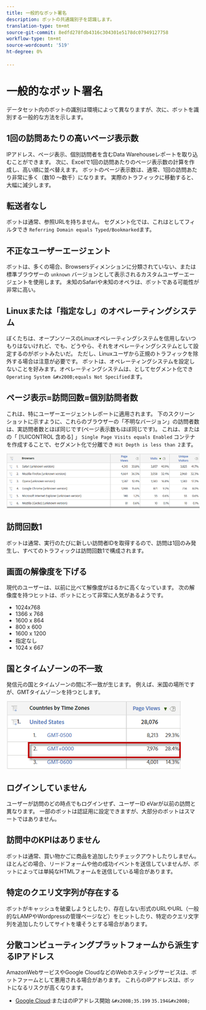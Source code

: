```yaml
---
title: 一般的なボット署名
description: ボットの共通識別子を認識します。
translation-type: tm+mt
source-git-commit: 8edfd278fdb4316c304301e5178dc07949127758
workflow-type: tm+mt
source-wordcount: '519'
ht-degree: 0%

---
```



# 一般的なボット署名

データセット内のボットの識別は環境によって異なりますが、次に、ボットを識別する一般的な方法を示します。

## 1回の訪問あたりの高いページ表示数

IPアドレス、ページ表示、個別訪問者を含むData Warehouseレポートを取り込むことができます。 次に、Excel&#x200B;で1回&#x200B;の訪問あたりのページ表示数の計算を作成し、高い順に並べ替えます。 ボットのページ表示数は、通常、1回の訪問あたり非常に多く（数10 ～数千）になります。 実際のトラフィックに移動すると、大幅に減少します。

## 転送者なし

ボットは通常、参照URLを持ちません。 セグメント化では、これはとしてフィルタでき `Referring Domain equals Typed/Bookmarked`ます。

## 不正なユーザーエージェント

ボットは、多くの場合、Browsersディメンションに分類されていない、または標準ブラウザーの `unknown` バージョンとして表示されるカスタムユーザーエージェントを使用します。 未知のSafariや未知のオペラは、ボットである可能性が非常に高い。

## Linuxまたは「指定なし」のオペレーティングシステム

ぼくたちは、オープンソースのLinuxオペレーティングシステムを信用しないつもりはないけれど、でも、どうやら、それをオペレーティングシステムとして設定するのがボットみたいだ。 ただし、Linuxユーザから正規のトラフィックを除外する場合は注意が必要です。 ボットは、オペレーティングシステムを設定しないことを好みます。オペレーティングシステムは、としてセグメント化でき `Operating System &#x200B;equals Not Specified`ます。

## ページ表示=訪問回数=個別訪問者数

これは、特にユーザーエージェントレポートに適用されます。 下のスクリーンショットに示すように、これらのブラウザーの「不明なバージョン」の訪問者数は、実訪問者数とほぼ同じです(ページ表示数もほぼ同じです)。 これは、またはの「 [!UICONTROL 含める] 」 `Single Page Visits equals Enabled` コンテナを作成することで、セグメント化で分離でき `Hit Depth is less than 2`ます。

![](assets/bots-browsers-unknown.png)

## 訪問回数1

ボットは通常、実行のたびに新しい訪問者IDを取得するので、訪問は1回のみ発生し、すべてのトラフィックは訪問回数1で構成されます。

## 画面の解像度を下げる

現代のユーザーは、以前に比べて解像度がはるかに高くなっています。 次の解像度を持つヒットは、ボットにとって非常に人気があるようです。

* 1024x768&#x200B;&#x200B;
* 1366 x 768
* 1600 x 864
* 800 x 600
* 1600 x 1200
* 指定なし
* 1024 x 667

## 国とタイムゾーンの不一致

発信元の国とタイムゾーンの間に不一致が生じます。 例えば、米国の場所ですが、GMTタイムゾーンを持つとします。

![](assets/bots-country-time-zone.png)

## ログインしていません

ユーザーが訪問のどの時点でもログインせず、ユーザーID eVarが以前の訪問と異なります。 一部のボットは認証用に設定できますが、大部分のボットはスマートではありません。

## 訪問中のKPIはありません

ボットは通常、買い物かごに商品を追加したりチェックアウトしたりしません。 ほとんどの場合、リードフォームや他の成功イベントを送信していませんが、ボットによっては単純なHTMLフォームを送信している場合があります。&#x200B;

## 特定のクエリ文字列が存在する

ボットがキャッシュを破棄しようとしたり、存在しない形式のURLやURL（一般的なLAMPやWordpressの管理ページなど）をヒットしたり、特定のクエリ文字列を追加したりしてサイトを壊そうとする場合があります。

## 分散コンピューティングプラットフォームから派生するIPアドレス

AmazonWebサービスやGoogle CloudなどのWebホスティングサービスは、ボットファームとして悪用される場合があります。 これらのIPアドレスは、ボットになるリスクが高くなります。&#x200B;
* [Google Cloud](https://cloud.google.com/compute/):またはのIPアドレス開始 `&#x200B;35.199` `35.194&#x200B;`
